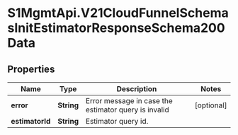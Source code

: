 # S1MgmtApi.V21CloudFunnelSchemasInitEstimatorResponseSchema200Data

## Properties
Name | Type | Description | Notes
------------ | ------------- | ------------- | -------------
**error** | **String** | Error message in case the estimator query is invalid | [optional] 
**estimatorId** | **String** | Estimator query id. | 


